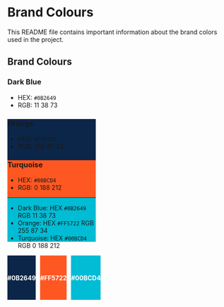 # Brand Colours

This README file contains important information about the brand colors used in the project.

## Brand Colours

### Dark Blue
- HEX: `#0B2649`
- RGB: 11 38 73
<div style="background: #0B2649;height: 100px;width: 200px;" />

### Orange
- HEX: `#FF5722`
- RGB: 255 87 34
<div style="background: #FF5722;height: 100px;width: 200px;" />

### Turquoise
- HEX: `#00BCD4`
- RGB: 0 188 212

<div style="background: #00BCD4;height: 100px;width: 200px;" />

---

- Dark Blue: HEX `#0B2649` RGB 11 38 73
- Orange: HEX `#FF5722` RGB 255 87 34
- Turquoise: HEX `#00BCD4` RGB 0 188 212

<div style="display: flex; gap: 10px;">
  <div style="width: 100px; height: 100px; background-color:#0B2649; color: white; display: flex; align-items: center; justify-content: center; font-weight: bold;">#0B2649</div>
  <div style="width: 100px; height: 100px; background-color: #FF5722; color: white; display: flex; align-items: center; justify-content: center; font-weight: bold;">#FF5722</div>
  <div style="width: 100px; height: 100px; background-color: #00BCD4; color: white; display: flex; align-items: center; justify-content: center; font-weight: bold;">#00BCD4</div>
</div>